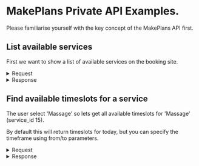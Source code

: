 # MakePlans Private API Examples.

Please familiarise yourself with the key concept of the MakePlans API first.

## List available services

First we want to show a list of available services on the booking site.

<details>
<summary>Request</summary>

```curlrc
curl "https://youraccount.test.makeplans.net/services" \
     -H 'User-Agent: YourAppName (http://example.org)' \
     -H 'Accept: application/json'
```
</details>

<details>
<summary>Response</summary>

```http
HTTP/1.1 200 OK
Content-Type: application/json; charset=utf-8
```

:id, :title, :booking_type_id, :settings, :price, :client_id, :interval, :has_day_booking

```json
[
  {
    "service": {
      "id": 16,
      "title": "Body scrub",
      "created_at": "2020-01-24T06:24:16+01:00",
      "updated_at": "2020-01-24T06:25:15+01:00",
      "interval": 45,
      "has_day_booking": false,
      "booking_capacity": 1,
      "day_booking_specify_time": null,
      "max_slots": 1,
      "same_day": false,
      "price": null,
      "booking_type_id": 1,
      "description": null,
      "custom_data": null
    }
  },
  {
    "service": {
      "id": 15,
      "title": "Massage",
      "created_at": "2020-01-24T06:24:16+01:00",
      "updated_at": "2020-01-24T06:25:15+01:00",
      "interval": 60,
      "has_day_booking": false,
      "booking_capacity": 1,
      "day_booking_specify_time": null,
      "max_slots": 1,
      "same_day": false,
      "price": null,
      "booking_type_id": 1,
      "description": null,
      "custom_data": null
    }
  }
]
```
</details>

## Find available timeslots for a service

The user select 'Massage' so lets get all available timeslots for 'Massage' (service_id 15).

By default this will return timeslots for today, but you can specify the timeframe using from/to parameters.

<details>
<summary>Request</summary>

```curlrc
curl "https://youraccount.test.makeplans.net/services/15/slots" \
     -H 'User-Agent: YourAppName (http://example.org)' \
     -H 'Accept: application/json'
```
</details>

<details>
<summary>Response</summary>

```http
HTTP/1.1 200 OK
Content-Type: application/json; charset=utf-8
```

```json
[
  {
    "slot": {
      "timestamp": "2020-01-24T09:00:00+01:00",
      "timestamp_end": "2020-01-24T10:00:00+01:00",
      "formatted_timestamp": "Friday, 24 January 2020, 09:00",
      "formatted_timestamp_end": "Friday, 24 January 2020, 10:00",
      "free": 3,
      "available_resources": [
        10,
        11,
        12
      ],
      "maximum_capacity": 3
    }
  },
  {
    "slot": {
      "timestamp": "2020-01-24T10:00:00+01:00",
      "timestamp_end": "2020-01-24T11:00:00+01:00",
      "formatted_timestamp": "Friday, 24 January 2020, 10:00",
      "formatted_timestamp_end": "Friday, 24 January 2020, 11:00",
      "free": 3,
      "available_resources": [
        10,
        11,
        12
      ],
      "maximum_capacity": 3
    }
  },
  # More items not shown
]
```
</details>
